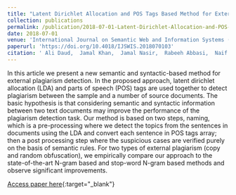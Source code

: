 ```yaml
---
title: "Latent Dirichlet Allocation and POS Tags Based Method for External Plagiarism Detection: LDA and POS Tags Based Plagiarism Detection"
collection: publications
permalink: /publication/2018-07-01-Latent-Dirichlet-Allocation-and-POS-Tags-Based-Method-for-External-Plagiarism-Detection-LDA-and-POS-Tags-Based-Plagiarism-Detection
date: 2018-07-01
venue: 'International Journal on Semantic Web and Information Systems (IJSWIS)'
paperurl: 'https://doi.org/10.4018/IJSWIS.2018070103'
citation: ' Ali Daud,  Jamal Khan,  Jamal Nasir,  Rabeeh Abbasi,  Naif Aljohani,  Jalal Alowibdi, &quot;Latent Dirichlet Allocation and POS Tags Based Method for External Plagiarism Detection: LDA and POS Tags Based Plagiarism Detection.&quot; International Journal on Semantic Web and Information Systems (IJSWIS), 2018.'
---
```

In this article we present a new semantic and syntactic-based method for external plagiarism detection. In the proposed approach, latent dirichlet allocation (LDA) and parts of speech (POS) tags are used together to detect plagiarism between the sample and a number of source documents. The basic hypothesis is that considering semantic and syntactic information between two text documents may improve the performance of the plagiarism detection task. Our method is based on two steps, naming, which is a pre-processing where we detect the topics from the sentences in documents using the LDA and convert each sentence in POS tags array; then a post processing step where the suspicious cases are verified purely on the basis of semantic rules. For two types of external plagiarism (copy and random obfuscation), we empirically compare our approach to the state-of-the-art N-gram based and stop-word N-gram based methods and observe significant improvements.

[Access paper here](https://doi.org/10.4018/IJSWIS.2018070103){:target="_blank"}
